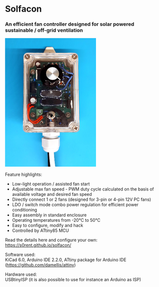 # Solfacon
### An efficient fan controller designed for solar powered sustainable / off-grid ventilation

<img src="enclosure_example2.jpg" width="300">

Feature highlights:
* Low-light operation / assisted fan start
* Adjustable max fan speed - PWM duty cycle calculated on the basis of available voltage and desired fan speed
* Directly connect 1 or 2 fans (designed for 3-pin or 4-pin 12V PC fans)
* LDO / switch mode combo power regulation for efficient power conditioning
* Easy assembly in standard enclosure
* Operating temperatures from -20°C to 50°C
* Easy to configure, modify and hack
* Controlled by ATtiny85 MCU

Read the details here and configure your own:
https://s0rent.github.io/solfacon/


Software used: <br>
KiCad 6.0, Arduino IDE 2.2.0, ATtiny package for Arduino IDE (https://github.com/damellis/attiny)

Hardware used: <br>
USBtinyISP (it is also possible to use for instance an Arduino as ISP)